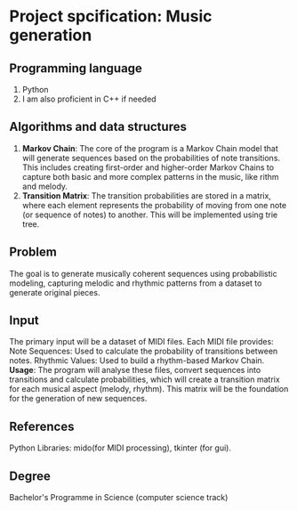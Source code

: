 # Project spcification: Music generation
## Programming language

1. Python
2. I am also proficient in C++ if needed

## Algorithms and data structures

1. **Markov Chain**: The core of the program is a Markov Chain model that will generate sequences based on the probabilities of note transitions. This includes creating first-order and higher-order Markov Chains to capture both basic and more complex patterns in the music, like rithm and melody.
2. **Transition Matrix**: The transition probabilities are stored in a matrix, where each element represents the probability of moving from one note (or sequence of notes) to another. This will be implemented using trie tree.

## Problem

The goal is to generate musically coherent sequences using probabilistic modeling, capturing melodic and rhythmic patterns from a dataset to generate original pieces.

## Input

The primary input will be a dataset of MIDI files. Each MIDI file provides:
Note Sequences: Used to calculate the probability of transitions between notes.
Rhythmic Values: Used to build a rhythm-based Markov Chain.
**Usage**: The program will analyse these files, convert sequences into transitions and calculate probabilities, which will create a transition matrix for each musical aspect (melody, rhythm). This matrix will be the foundation for the generation of new sequences.

## References

Python Libraries: mido(for MIDI processing), tkinter (for gui).

## Degree

Bachelor's Programme in Science (computer science track)
